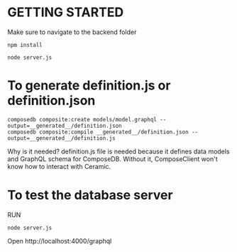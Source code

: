# GETTING STARTED

Make sure to navigate to the backend folder

```
npm install
```

```
node server.js
```
# To generate definition.js or definition.json

```
composedb composite:create models/model.graphql --output=__generated__/definition.json
composedb composite:compile __generated__/definition.json --output=__generated__/definition.js
```

Why is it needed?
  definition.js file is needed because it defines data models and GraphQL schema for ComposeDB. Without it, ComposeClient won't know how to interact with Ceramic.

# To test the database server

RUN 
```
node server.js
```

Open http://localhost:4000/graphql

